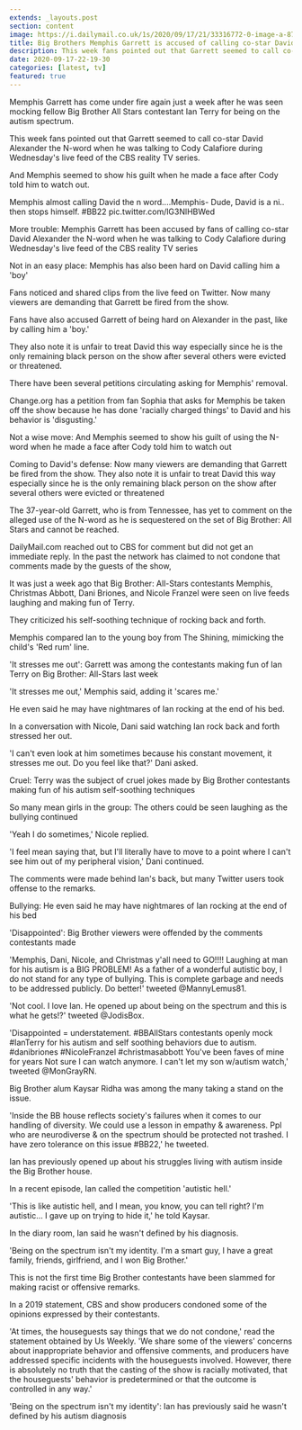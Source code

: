 ```yaml
---
extends: _layouts.post
section: content
image: https://i.dailymail.co.uk/1s/2020/09/17/21/33316772-0-image-a-87_1600375487510.jpg 
title: Big Brothers Memphis Garrett is accused of calling co-star David Alexander the N-wordcontestant 
description: This week fans pointed out that Garrett seemed to call co-star David Alexander the N-word when he was talking to Cody Calafiore during Wednesdays live feed of the CBS reality TV series. 
date: 2020-09-17-22-19-30 
categories: [latest, tv] 
featured: true 
--- 
```

Memphis Garrett has come under fire again just a week after he was seen mocking fellow Big Brother All Stars contestant Ian Terry for being on the autism spectrum.

This week fans pointed out that Garrett seemed to call co-star David Alexander the N-word when he was talking to Cody Calafiore during Wednesday's live feed of the CBS reality TV series.

And Memphis seemed to show his guilt when he made a face after Cody told him to watch out.

Memphis almost calling David the n word....Memphis- Dude, David is a ni.. then stops himself. #BB22 pic.twitter.com/lG3NlHBWed

More trouble: Memphis Garrett has been accused by fans of calling co-star David Alexander the N-word when he was talking to Cody Calafiore during Wednesday's live feed of the CBS reality TV series

Not in an easy place: Memphis has also been hard on David calling him a 'boy'

Fans noticed and shared clips from the live feed on Twitter. Now many viewers are demanding that Garrett be fired from the show.

Fans have also accused Garrett of being hard on Alexander in the past, like by calling him a 'boy.'

They also note it is unfair to treat David this way especially since he is the only remaining black person on the show after several others were evicted or threatened. 

There have been several petitions circulating asking for Memphis' removal. 

Change.org has a petition from fan Sophia that asks for Memphis be taken off the show because he has done 'racially charged things' to David and his behavior is 'disgusting.' 

Not a wise move: And Memphis seemed to show his guilt of using the N-word when he made a face after Cody told him to watch out 

Coming to David's defense: Now many viewers are demanding that Garrett be fired from the show. They also note it is unfair to treat David this way especially since he is the only remaining black person on the show after several others were evicted or threatened

The 37-year-old Garrett, who is from Tennessee, has yet to comment on the alleged use of the N-word as he is sequestered on the set of Big Brother: All Stars and cannot be reached.

DailyMail.com reached out to CBS for comment but did not get an immediate reply. In the past the network has claimed to not condone that comments made by the guests of the show, 

It was just a week ago that Big Brother: All-Stars contestants Memphis, Christmas Abbott, Dani Briones, and Nicole Franzel were seen on live feeds laughing and making fun of Terry.

They criticized his self-soothing technique of rocking back and forth. 

Memphis compared Ian to the young boy from The Shining, mimicking the child's 'Red rum' line. 

'It stresses me out': Garrett was among the contestants making fun of Ian Terry on Big Brother: All-Stars last week

'It stresses me out,' Memphis said, adding it 'scares me.' 

He even said he may have nightmares of Ian rocking at the end of his bed. 

In a conversation with Nicole, Dani said watching Ian rock back and forth stressed her out.

'I can't even look at him sometimes because his constant movement, it stresses me out. Do you feel like that?' Dani asked.

Cruel: Terry was the subject of cruel jokes made by Big Brother contestants making fun of his autism self-soothing techniques

So many mean girls in the group: The others could be seen laughing as the bullying continued 

'Yeah I do sometimes,' Nicole replied.

'I feel mean saying that, but I'll literally have to move to a point where I can't see him out of my peripheral vision,' Dani continued.

The comments were made behind Ian's back, but many Twitter users took offense to the remarks. 

Bullying: He even said he may have nightmares of Ian rocking at the end of his bed

'Disappointed': Big Brother viewers were offended by the comments contestants made

'Memphis, Dani, Nicole, and Christmas y'all need to GO!!!! Laughing at man for his autism is a BIG PROBLEM! As a father of a wonderful autistic boy, I do not stand for any type of bullying. This is complete garbage and needs to be addressed publicly. Do better!' tweeted @MannyLemus81.

'Not cool. I love Ian. He opened up about being on the spectrum and this is what he gets!?' tweeted @JodisBox.

'Disappointed = understatement. #BBAllStars contestants openly mock #IanTerry for his autism and self soothing behaviors due to autism. #danibriones #NicoleFranzel #christmasabbott You've been faves of mine for years Not sure I can watch anymore. I can't let my son w/autism watch,' tweeted @MonGrayRN.



Big Brother alum Kaysar Ridha was among the many taking a stand on the issue.

'Inside the BB house reflects society's failures when it comes to our handling of diversity. We could use a lesson in empathy & awareness. Ppl who are neurodiverse & on the spectrum should be protected not trashed. I have zero tolerance on this issue #BB22,' he tweeted.

Ian has previously opened up about his struggles living with autism inside the Big Brother house.

In a recent episode, Ian called the competition 'autistic hell.'





'This is like autistic hell, and I mean, you know, you can tell right? I'm autistic... I gave up on trying to hide it,' he told Kaysar. 

In the diary room, Ian said he wasn't defined by his diagnosis.

'Being on the spectrum isn't my identity. I'm a smart guy, I have a great family, friends, girlfriend, and I won Big Brother.'

This is not the first time Big Brother contestants have been slammed for making racist or offensive remarks.

In a 2019 statement, CBS and show producers condoned some of the opinions expressed by their contestants.

'At times, the houseguests say things that we do not condone,' read the statement obtained by Us Weekly. 'We share some of the viewers' concerns about inappropriate behavior and offensive comments, and producers have addressed specific incidents with the houseguests involved. However, there is absolutely no truth that the casting of the show is racially motivated, that the houseguests' behavior is predetermined or that the outcome is controlled in any way.'

'Being on the spectrum isn't my identity': Ian has previously said he wasn't defined by his autism diagnosis 

